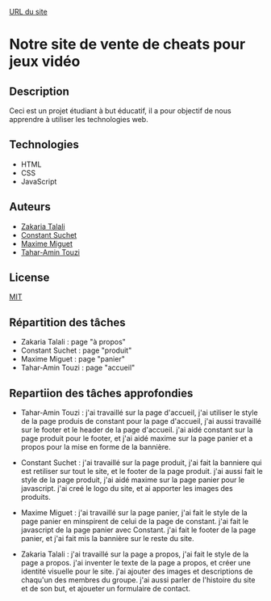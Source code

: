[URL du site](https://gh-constant.github.io/projet-devweb/)


# Notre site de vente de cheats pour jeux vidéo
## Description
Ceci est un projet étudiant à but éducatif, il a pour objectif de nous apprendre à utiliser les technologies web.

## Technologies
- HTML
- CSS
- JavaScript

## Auteurs
- [Zakaria Talali](zakaria.talali@edu.univ-fcomte.fr)
- [Constant Suchet](constant.suchet@edu.univ-fcomte.fr)
- [Maxime Miguet](maxime.miguet@edu.univ-fcomte.fr)
- [Tahar-Amin Touzi](tahar-amin.touzi@edu.univ-fcomte.fr)

## License
[MIT](https://choosealicense.com/licenses/mit/)

## Répartition des tâches
- Zakaria Talali : page "à propos"
- Constant Suchet : page "produit"
- Maxime Miguet : page "panier"
- Tahar-Amin Touzi : page "accueil"

## Repartiion des tâches approfondies
- Tahar-Amin Touzi : j'ai travaillé sur la page d'accueil, j'ai utiliser le style de la page produis de constant pour la page d'accueil, j'ai aussi travaillé sur le footer et le header de la page d'accueil. j'ai aidé constant sur la page produit pour le footer, et j'ai aidé maxime sur la page panier et a propos pour la mise en forme de la bannière.

- Constant Suchet : j'ai travaillé sur la page produit, j'ai fait la banniere qui est retiliser sur tout le site, et le footer de la page produit. j'ai aussi fait le style de la page produit, j'ai aidé maxime sur la page panier pour le javascript. j'ai creé le logo du site, et ai apporter les images des produits.

- Maxime Miguet : j'ai travaillé sur la page panier, j'ai fait le style de la page panier en minspirent de celui de la page de constant. j'ai fait le javascript de la page panier avec Constant. j'ai fait le footer de la page panier, et j'ai fait mis la bannière sur le reste du site.

- Zakaria Talali : j'ai travaillé sur la page a propos, j'ai fait le style de la page a propos. j'ai inventer le texte de la page a propos, et créer une identité visuelle pour le site. j'ai ajouter des images et descriptions de chaqu'un des membres du groupe. j'ai aussi parler de l'histoire du site et de son but, et ajoueter un formulaire de contact.